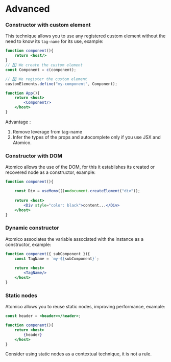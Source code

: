 # Advanced

### Constructor with custom element

This technique allows you to use any registered custom element without the need to know its `tag-name` for its use, example:

```jsx
function component(){
    return <host/>
}
// 1️⃣ We create the custom element
const Component = c(component);

// 2️⃣ We register the custom element
customElements.define("my-component", Component);

function App(){
    return <host>
        <Component/>
    </host>
}
```

Advantage : 

1. Remove leverage from tag-name 
2. Infer the types of the props and autocomplete only if you use JSX and Atomico.

### Constructor with DOM

Atomico allows the use of the DOM, for this it establishes its created or recovered node as a constructor, example:

```jsx
function component(){

    const Div = useMemo(()=>document.createElement("div"));
    
    return <host>
        <Div style="color: black">content...</Div>
    </host>
}
```

### Dynamic constructor

Atomico associates the variable associated with the instance as a constructor, example:

```jsx
function component({ subComponent }){
    const TagName = `my-${subComponent}`;
    
    return <host>
        <TagName/>
    </host>
}
```

### Static nodes

Atomico allows you to reuse static nodes, improving performance, example:

```jsx
const header = <header></header>;

function component(){
    return <host>
        {header}
    </host>
}
```

Consider using static nodes as a contextual technique, it is not a rule.

